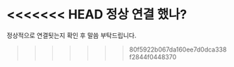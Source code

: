 <<<<<<< HEAD
정상 연결 했나?
=======
정상적으로 연결됫는지 확인 후 말씀 부탁드립니다.
>>>>>>> 80f5922b067da160ee7d0dca338f2844f0448370
